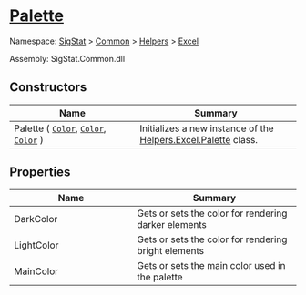 # [Palette](./Palette.md)

Namespace: [SigStat]() > [Common](./../../README.md) > [Helpers](./../README.md) > [Excel](./README.md)

Assembly: SigStat.Common.dll


## Constructors

| Name | Summary | 
| --- | --- | 
| Palette ( [`Color`](https://docs.microsoft.com/en-us/dotnet/api/System.Drawing.Color), [`Color`](https://docs.microsoft.com/en-us/dotnet/api/System.Drawing.Color), [`Color`](https://docs.microsoft.com/en-us/dotnet/api/System.Drawing.Color) )<div style="width: 200px">| Initializes a new instance of the [Helpers.Excel.Palette](https://github.com/hargitomi97/sigstat/blob/master/docs/md/SigStat/Common/Helpers/Excel/Palette.md) class.<div style="width: 200px">| <br>


## Properties

| Name | Summary | 
| --- | --- | 
| DarkColor<div style="width: 200px">| Gets or sets the color for rendering darker elements<div style="width: 200px">| <br>
| LightColor<div style="width: 200px">| Gets or sets the color for rendering bright elements<div style="width: 200px">| <br>
| MainColor<div style="width: 200px">| Gets or sets the main color used in the palette<div style="width: 200px">| <br>


